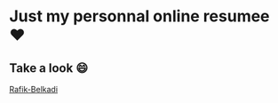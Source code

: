 # Just my personnal online resumee :heart:


## Take a look :smile:
[Rafik-Belkadi](http://rafik-belkadi.tk/)
